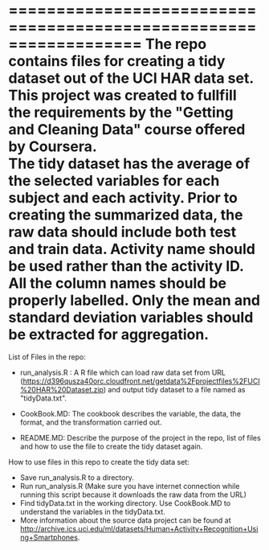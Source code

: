 ==================================================================
The repo contains files for creating a tidy dataset out of the UCI HAR 
data set.  This project was created to fullfill the requirements by the 
"Getting and Cleaning Data" course offered by Coursera.    
The tidy dataset has the average of the selected variables for each subject 
and each activity.  Prior to creating the summarized data, the raw data 
should include both test and train data. Activity name should be used rather than the activity ID.
All the column names should be properly labelled. Only the mean and standard deviation variables should be extracted for aggregation.
==================================================================

List of Files in the repo:
- run_analysis.R : A R file which can load raw data set from URL (https://d396qusza40orc.cloudfront.net/getdata%2Fprojectfiles%2FUCI%20HAR%20Dataset.zip) 
                   and output tidy dataset to a file named as "tidyData.txt".
- CookBook.MD: The cookbook describes the variable, the data, the format, and the transformation carried out. 

- README.MD: Describe the purpose of the project in the repo, list of files and how to use the file to create the tidy dataset again.


How to use files in this repo to create the tidy data set:
- Save run_analysis.R to a directory. 
- Run run_analysis.R (Make sure you have internet connection while running this script because it downloads the raw data from the URL)
- Find tidyData.txt in the working directory.  Use CookBook.MD to understand the variables in the tidyData.txt.
- More information about the source data project can be found at http://archive.ics.uci.edu/ml/datasets/Human+Activity+Recognition+Using+Smartphones. 
                     
